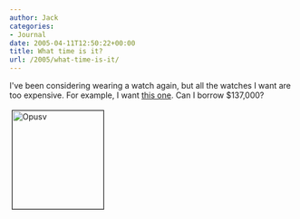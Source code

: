 ```yaml
---
author: Jack
categories:
- Journal
date: 2005-04-11T12:50:22+00:00
title: What time is it?
url: /2005/what-time-is-it/
---
```


I've been considering wearing a watch again, but all the watches I want are too expensive. For example, I want [this one][1]. Can I borrow $137,000?

<img src="/images/blog//opusv.jpg" height="174" width="161" border="1" hspace="4" vspace="4" alt="Opusv" />

 [1]: http://www.opus5.ch/